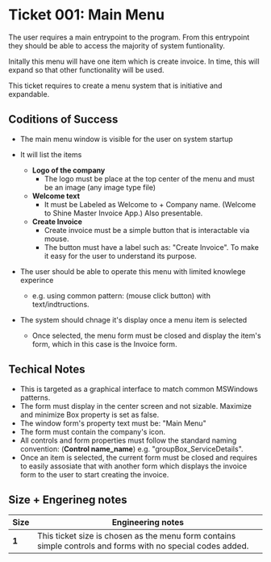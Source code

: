 Ticket 001:  Main Menu
=======================

The user requires a main entrypoint to the program. From this entrypoint they should be able to access the majority of system funtionality.

Initally this menu will have one item which is create invoice. In time, this will expand so that other functionality will be used.

This ticket requires to create a menu system that is initiative and expandable.


Coditions of Success
--------------------
* The main menu window is visible for the user on system startup
* It will list the items
    * **Logo of the company**
        * The logo must be place at the top center of the menu and must be an image (any image type file) 
    * **Welcome text**
        * It must be Labeled as Welcome to + Company name. (Welcome to Shine Master Invoice App.) Also presentable. 
    * **Create Invoice**
        * Create invoice must be a simple button that is interactable via mouse.
        * The button must have a label such as: "Create Invoice". To make it easy for the user to understand its purpose. 
 
* The user should be able to operate this menu with limited knowlege experince
    * e.g. using common pattern: (mouse click button) with text/indtructions.
    
* The system should chnage it's display once a menu item is selected
    * Once selected, the menu form must be closed and display the item's form, which in this case is the Invoice form. 


Techical Notes
--------------
* This is targeted as a graphical interface to match common MSWindows patterns.
*  The form must display in the center screen and not sizable. Maximize and minimize Box property is set as false.
* The window form's property text must be: "Main Menu"
*  The form must contain the company's icon.
* All controls and form properties must follow the standard naming convention: (**Control name_name**) e.g. "groupBox_ServiceDetails".
* Once an item is selected, the current form must be closed and requires to easily assosiate that with another form which displays the invoice form to the user to start creating the invoice.


Size + Engerineg notes
----------------------
| Size | Engineering notes | 
| -------- | -------- |
| **1**    | This ticket size is chosen as the menu form contains simple controls and forms with no special codes added.| 









